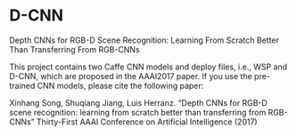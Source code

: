 # D-CNN
Depth CNNs for RGB-D Scene Recognition: Learning From Scratch Better Than Transferring From RGB-CNNs

This project contains two Caffe CNN models and deploy files, i.e., WSP and D-CNN, which are proposed in the AAAI2017 paper. If you use the pre-trained CNN models, please cite the following paper:

Xinhang Song, Shuqiang Jiang, Luis Herranz. “Depth CNNs for RGB-D scene recognition: learning from scratch better than transferring from RGB-CNNs” Thirty-First AAAI Conference on Artificial Intelligence (2017)
